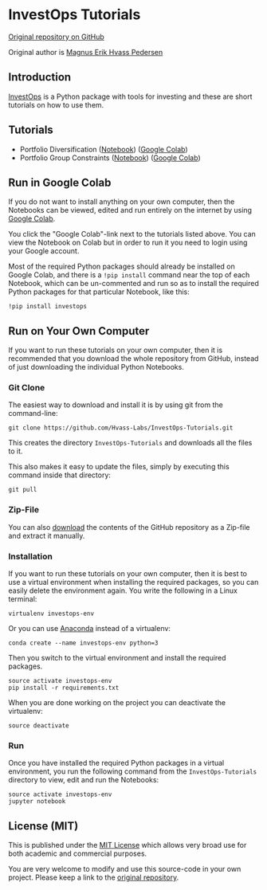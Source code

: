 # InvestOps Tutorials

[Original repository on GitHub](https://github.com/Hvass-Labs/InvestOps-Tutorials)

Original author is [Magnus Erik Hvass Pedersen](http://www.hvass-labs.org)


## Introduction

[InvestOps](https://github.com/Hvass-Labs/InvestOps) is a Python package with
tools for investing and these are short tutorials on how to use them.


## Tutorials

- Portfolio Diversification ([Notebook](https://github.com/Hvass-Labs/InvestOps-Tutorials/blob/master/Portfolio_Diversification.ipynb)) ([Google Colab](https://colab.research.google.com/github/Hvass-Labs/InvestOps-Tutorials/blob/master/Portfolio_Diversification.ipynb))
- Portfolio Group Constraints ([Notebook](https://github.com/Hvass-Labs/InvestOps-Tutorials/blob/master/Portfolio_Group_Constraints.ipynb)) ([Google Colab](https://colab.research.google.com/github/Hvass-Labs/InvestOps-Tutorials/blob/master/Portfolio_Group_Constraints.ipynb))


## Run in Google Colab

If you do not want to install anything on your own computer, then the
Notebooks can be viewed, edited and run entirely on the internet by using
[Google Colab](https://colab.research.google.com).

You click the "Google Colab"-link next to the tutorials listed above.
You can view the Notebook on Colab but in order to run it you need to login
using your Google account.

Most of the required Python packages should already be installed on Google
Colab, and there is a `!pip install` command near the top of each Notebook,
which can be un-commented and run so as to install the required Python
packages for that particular Notebook, like this:

    !pip install investops


## Run on Your Own Computer

If you want to run these tutorials on your own computer, then it is
recommended that you download the whole repository from GitHub,
instead of just downloading the individual Python Notebooks.


### Git Clone

The easiest way to download and install it is by using git from the command-line:

    git clone https://github.com/Hvass-Labs/InvestOps-Tutorials.git

This creates the directory `InvestOps-Tutorials` and downloads all the files to it.

This also makes it easy to update the files, simply by executing this
command inside that directory:

    git pull


### Zip-File

You can also [download](https://github.com/Hvass-Labs/InvestOps-Tutorials/archive/refs/heads/main.zip)
the contents of the GitHub repository as a Zip-file and extract it manually.


### Installation

If you want to run these tutorials on your own computer, then it is best
to use a virtual environment when installing the required packages,
so you can easily delete the environment again. You write the following
in a Linux terminal:

    virtualenv investops-env

Or you can use [Anaconda](https://www.anaconda.com/download) instead of a virtualenv:

    conda create --name investops-env python=3

Then you switch to the virtual environment and install the required packages.

    source activate investops-env
    pip install -r requirements.txt

When you are done working on the project you can deactivate the virtualenv:

    source deactivate


### Run 

Once you have installed the required Python packages in a virtual environment,
you run the following command from the `InvestOps-Tutorials` directory to view,
edit and run the Notebooks:

    source activate investops-env
    jupyter notebook


## License (MIT)

This is published under the
[MIT License](https://github.com/Hvass-Labs/InvestOps-Tutorials/blob/master/LICENSE)
which allows very broad use for both academic and commercial purposes.

You are very welcome to modify and use this source-code in your own project.
Please keep a link to the [original repository](https://github.com/Hvass-Labs/InvestOps-Tutorials).
